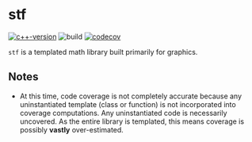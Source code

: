 # stf

[![c++-version](https://img.shields.io/badge/C++-17-gray.svg?style=flat&logo=c%2B%2B&logoColor=white&labelColor=1575F9)](https://en.cppreference.com/w/cpp/17)
![build](https://github.com/nathanstouffer/stf/actions/workflows/build.yml/badge.svg)
[![codecov](https://codecov.io/gh/nathanstouffer/stf/graph/badge.svg?token=WLB5Z8XTYE)](https://codecov.io/gh/nathanstouffer/stf)


`stf` is a templated math library built primarily for graphics.

## Notes

* At this time, code coverage is not completely accurate because any uninstantiated template (class or function) is not incorporated into coverage computations.
Any uninstantiated code is necessarily uncovered.
As the entire library is templated, this means coverage is possibly **vastly** over-estimated.